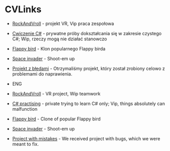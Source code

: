 # CVLinks
* [RockAndVroll](https://github.com/F8nix/Unity_VR) - projekt VR, Vip praca zespołowa
* [Cwiczenie C#](https://github.com/F8nix/TalesOfDemonRealm) - prywatne próby dokształcania się w zakresie czystego C#; Wip, rzeczy mogą nie działać stanowczo

* [Flappy bird](https://github.com/F8nix/Unity_lab1) - Klon popularnego Flappy birda
* [Space invader](https://github.com/F8nix/Unity_Lab4) - Shoot-em up
* [Projekt z błedami](https://github.com/F8nix/UnityLab6) - Otrzymaliśmy projekt, który został zrobiony celowo z problemami do naprawienia.
  
* ENG
* [RockAndVroll](https://github.com/F8nix/Unity_VR) - VR project, Wip teamwork
* [C# practising](https://github.com/F8nix/TalesOfDemonRealm) - private trying to learn C# only; Vip, things absolutely can malfunction
  
* [Flappy bird](https://github.com/F8nix/Unity_lab1) - Clone of popular Flappy bird
* [Space invader](https://github.com/F8nix/Unity_Lab4) - Shoot-em up
* [Project with mistakes](https://github.com/F8nix/UnityLab6) - We received project with bugs, which we were meant to fix.
